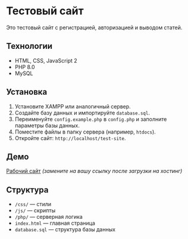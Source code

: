 # Тестовый сайт
Это тестовый сайт с регистрацией, авторизацией и выводом статей.

## Технологии
- HTML, CSS, JavaScript 2
- PHP 8.0
- MySQL

## Установка
1. Установите XAMPP или аналогичный сервер.
2. Создайте базу данных и импортируйте `database.sql`.
3. Переименуйте `config.example.php` в `config.php` и заполните параметры базы данных.
4. Поместите файлы в папку сервера (например, `htdocs`).
5. Откройте сайт: `http://localhost/test-site`.

## Демо
[Рабочий сайт](https://yourdomain.com/test-site) *(замените на вашу ссылку после загрузки на хостинг)*

## Структура
- `/css/` — стили
- `/js/` — скрипты
- `/php/` — серверная логика
- `index.html` — главная страница
- `database.sql` — структура базы данных